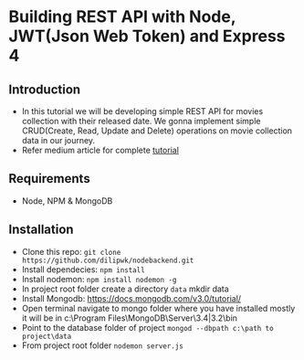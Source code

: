 # Building REST API with Node, JWT(Json Web Token) and Express 4

## Introduction
* In this tutorial we will be developing simple REST API for movies collection with their released date. We gonna implement simple CRUD(Create, Read, Update and Delete) operations on movie collection data in our journey.
* Refer medium article for complete [tutorial](https://medium.com/@bhanushali.mahesh3/building-a-restful-crud-api-with-node-js-jwt-bcrypt-express-and-mongodb-4e1fb20b7f3d)

## Requirements
* Node, NPM & MongoDB

## Installation
* Clone this repo: ``` git clone https://github.com/dilipwk/nodebackend.git ```
* Install dependecies: ``` npm install ```
* Install nodemon: ``` npm install nodemon -g ```
* In project root folder create a directory ```data``` mkdir data
* Install Mongodb: https://docs.mongodb.com/v3.0/tutorial/
* Open terminal navigate to mongo folder where you have installed mostly it will be in c:\Program Files\MongoDB\Server\3.4|3.2\bin
* Point to the database folder of project ```mongod --dbpath c:\path to project\data```
* From project root folder ```nodemon server.js```

 

